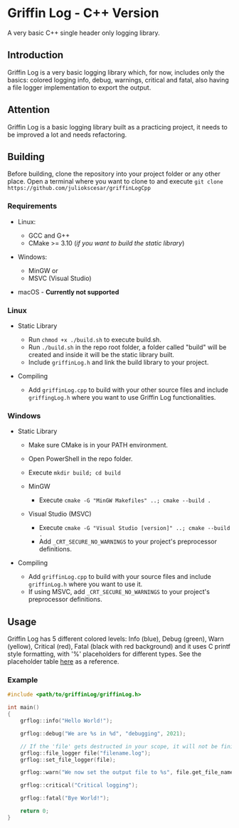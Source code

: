 # Griffin Log - C++ Version
A very basic C++ single header only logging library.

## Introduction
Griffin Log is a very basic logging library which, for now, includes only the basics: colored logging info, debug, warnings, critical and fatal, also having a file logger implementation to export the output. 

## Attention
Griffin Log is a basic logging library built as a practicing project, it needs to be improved a lot and needs refactoring.

## Building
Before building, clone the repository into your project folder or any other place. Open a terminal where you want to clone to and execute `git clone https://github.com/juliokscesar/griffinLogCpp`

### Requirements
* Linux:
    * GCC and G++
    * CMake >=  3.10 (*if you want to build the static library*)

* Windows:
    * MinGW or
    * MSVC (Visual Studio)

* macOS - **Currently not supported**


### Linux
* Static Library
    * Run `chmod +x ./build.sh` to execute build.sh.
    * Run `./build.sh` in the repo root folder, a folder called "build" will be created and inside it will be the static library built.
    * Include `griffinLog.h` and link the build library to your project.

* Compiling
    * Add `griffinLog.cpp` to build with your other source files and include `griffingLog.h` where you want to use Griffin Log functionalities.

### Windows
* Static Library
    * Make sure CMake is in your PATH environment.
    * Open PowerShell in the repo folder.
    * Execute `mkdir build; cd build` 

    * MinGW
        * Execute `cmake -G "MinGW Makefiles" ..; cmake --build .`

    * Visual Studio (MSVC)
        * Execute `cmake -G "Visual Studio [version]" ..; cmake --build .`
        * Add `_CRT_SECURE_NO_WARNINGS` to your project's preprocessor definitions.

* Compiling
    * Add `griffinLog.cpp` to build with your source files and include `griffinLog.h` where you want to use it. 
    * If using MSVC, add `_CRT_SECURE_NO_WARNINGS` to your project's preprocessor definitions.

## Usage
Griffin Log has 5 different colored levels: Info (blue), Debug (green), Warn (yellow), Critical (red), Fatal (black with red background) and it uses C printf style formatting, with '%' placeholders for different types. See the placeholder table [here](https://www.cplusplus.com/reference/cstdio/printf/) as a reference.

### Example
```c++
#include <path/to/griffinLog/griffinLog.h>

int main()
{
    grflog::info("Hello World!");

    grflog::debug("We are %s in %d", "debugging", 2021);

    // If the 'file' gets destructed in your scope, it will not be finished until you set a new file or until you specify it with grflog::stop_file_logging();
    grflog::file_logger file("filename.log");
    grflog::set_file_logger(file);

    grflog::warn("We now set the output file to %s", file.get_file_name());

    grflog::critical("Critical logging");

    grflog::fatal("Bye World!");

    return 0;
}

```
